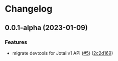 # Changelog

## 0.0.1-alpha (2023-01-09)


### Features

* migrate devtools for Jotai v1 API ([#5](https://github.com/jotai-labs/jotai-devtools/issues/5)) ([2c2d169](https://github.com/jotai-labs/jotai-devtools/commit/2c2d1694d26f39f0b1e70209e2d2cdeca403664a))
